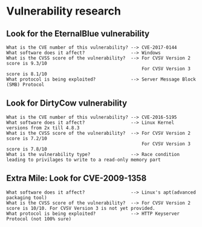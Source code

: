 # Vulnerability research

## Look for the EternalBlue vulnerability

    What is the CVE number of this vulnerability? --> CVE-2017-0144
    What software does it affect?                 --> Windows
    What is the CVSS score of the vulnerability?  --> For CVSV Version 2 score is 9.3/10
                                                      For CVSV Version 3 score is 8.1/10
    What protocol is being exploited?             --> Server Message Block (SMB) Protocol

## Look for DirtyCow vulnerability

    What is the CVE number of this vulnerability? --> CVE-2016-5195
    What software does it affect?                 --> Linux Kernel versions from 2x till 4.8.3
    What is the CVSS score of the vulnerability?  --> For CVSV Version 2 score is 7.2/10
                                                      For CVSV Version 3 score is 7.8/10
    What is the vulnerability type?               --> Race condition leading to privilages to write to a read-only memory part

## Extra Mile: Look for CVE-2009-1358

    What software does it affect?                 --> Linux's apt(advanced packaging tool)
    What is the CVSS score of the vulnerability?  --> For CVSV Version 2 score is 10/10. For CVSV Version 3 is not yet provided.
    What protocol is being exploited?             --> HTTP Keyserver Protocol (not 100% sure)
